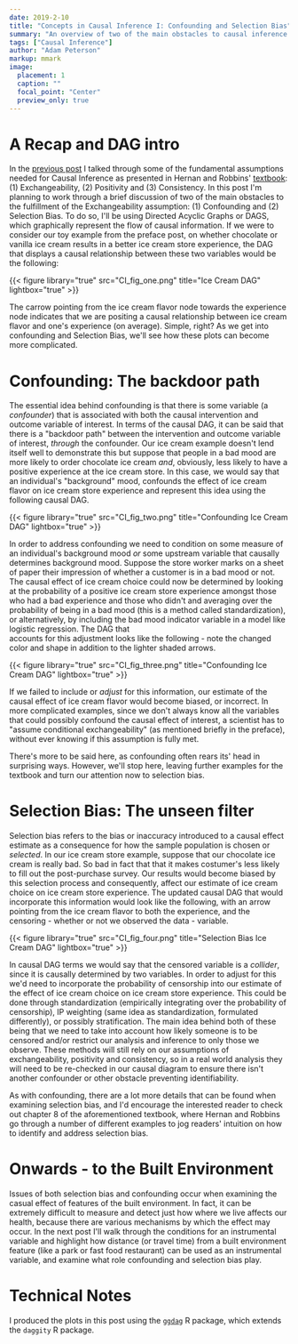```yaml
---
date: 2019-2-10
title: "Concepts in Causal Inference I: Confounding and Selection Bias"
summary: "An overview of two of the main obstacles to causal inference: Confounding and Selection Bias"
tags: ["Causal Inference"]
author: "Adam Peterson"
markup: mmark
image:
  placement: 1
  caption: ""
  focal_point: "Center"
  preview_only: true 
---
```


# A Recap and DAG intro

In the [previous post](https://www.apetersonsite.org/post/causal_inference_preface/causal_inference_preface/) I talked through some of the 
fundamental assumptions needed for Causal Inference as presented in Hernan and Robbins' [textbook](https://www.hsph.harvard.edu/miguel-hernan/causal-inference-book/):
(1) Exchangeability, (2) Positivity and (3) Consistency. In this post I'm planning to work through
a brief discussion of two of the main obstacles to the fulfillment of the Exchangeability assumption: (1) Confounding and (2) Selection Bias.
To do so, I'll be using Directed Acyclic Graphs or DAGS, which graphically represent the flow of causal information. If we were to consider
our toy example from the preface post, on whether chocolate or vanilla ice cream results in a better ice cream store experience, the DAG that displays 
a causal relationship between these two variables would be the following:

{{< figure library="true" src="CI_fig_one.png" title="Ice Cream DAG" lightbox="true" >}}

The carrow pointing from the ice cream flavor node towards the experience node indicates that we are positing a causal relationship between ice cream flavor and 
one's experience (on average). Simple, right? As we get into confounding and Selection Bias, we'll see how these plots can become more complicated.


# Confounding: The backdoor path

The essential idea behind confounding is that there is some variable (a *confounder*) that is associated with both the causal intervention and outcome variable of interest.
In terms of the causal DAG, it can be said that there is a "backdoor path" between the intervention and outcome variable of interest, *through* the confounder. Our ice cream 
example doesn't lend itself well to demonstrate this but suppose that people in a bad mood are more likely to order chocolate ice cream *and*, obviously, less likely to have a positive
experience at the ice cream store. In this case, we would say that an individual's "background" mood, confounds the effect of ice cream flavor on ice cream store experience and represent this idea
using the following causal DAG.

{{< figure library="true" src="CI_fig_two.png" title="Confounding Ice Cream DAG" lightbox="true" >}}


In order to address confounding we need to condition on some measure of an individual's background mood *or*  some upstream variable that causally determines background mood. Suppose 
the store worker marks on a sheet of paper their impression of whether a customer is in a bad mood or not. The causal effect of ice cream choice could now be 
determined by looking at the probability of a positive ice cream store experience amongst those who had a bad experience and those who didn't and averaging over the probability
of being in a bad mood (this is a method called standardization), or alternatively, by including the bad mood indicator variable in a model like logistic regression. The DAG that  
accounts for this adjustment looks like the following - note the changed color and shape in addition to the lighter shaded arrows.

{{< figure library="true" src="CI_fig_three.png" title="Confounding Ice Cream DAG" lightbox="true" >}}

If we failed to include or *adjust* for this information, our estimate of the causal effect of ice cream flavor would become biased, or incorrect. In more complicated examples, 
since we don't always know all the variables that could possibly confound the causal effect of interest, a scientist has to "assume conditional exchangeability" (as mentioned briefly in the preface),
without ever knowing if this assumption is fully met.

There's more to be said here, as confounding often rears its' head in surprising ways.  However, we'll stop here, leaving further examples for the textbook
and turn our attention now to selection bias.

# Selection Bias: The unseen filter 

Selection bias refers to the bias or inaccuracy introduced to a causal effect estimate as a consequence for how the sample population is chosen or *selected*. 
In our ice cream store example, suppose that our chocolate ice cream is really bad. So bad in fact that that it makes costumer's less likely to fill out
the post-purchase survey. Our results would become biased by this selection process and consequently, affect our estimate of ice cream choice on ice cream store experience.
The updated causal DAG that would incorporate this information would look like the following, with an arrow pointing from the ice cream flavor to both the experience, and the 
censoring - whether or not we observed the data - variable. 

{{< figure library="true" src="CI_fig_four.png" title="Selection Bias Ice Cream DAG" lightbox="true" >}}

In causal DAG terms we would say that the censored variable is a *collider*, since it is causally determined by two variables. In order to adjust for this
we'd need to incorporate the probability of censorship into our estimate of the effect of ice cream choice on ice cream store experience. This could be done
through standardization (empirically integrating over the probability of censorship), IP weighting (same idea as standardization, formulated differently), or 
possibly stratification. The main idea behind both of these being that we need to take into account how likely someone is to be censored and/or restrict our analysis
and inference to only those we observe. These methods will still rely on our assumptions of exchangeability, positivity and consistency, so in a real world analysis
they will need to be re-checked in our causal diagram to ensure there isn't another confounder or other obstacle preventing identifiability. 

As with confounding, there are a lot more details that can be found when examining selection bias, and I'd encourage the interested reader to check out chapter 8 
of the aforementioned textbook, where Hernan and Robbins go through a number of different examples to jog readers' intuition on how to identify and 
address selection bias.


# Onwards - to the Built Environment

Issues of both selection bias and confounding occur when examining the casual effect of features of the built environment. In fact, it can be extremely difficult to measure and detect
just how where we live affects our health, because there are various mechanisms by which the effect may occur. In the next post I'll walk through 
the conditions for an instrumental variable and highlight how distance (or travel time) from a built environment feature (like a park or fast food restaurant) can be used as an 
instrumental variable, and examine what role confounding and selection bias play.

# Technical Notes

I produced the plots in this post using the [`ggdag`](https://cran.r-project.org/web/packages/ggdag/vignettes/intro-to-ggdag.html) R package, which extends the `daggity` R package.


